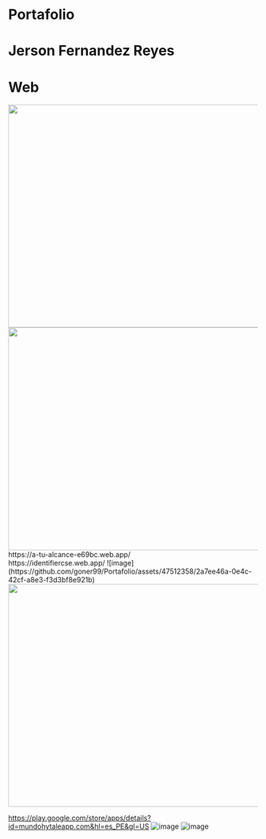 # Portafolio
# Jerson Fernandez Reyes
# Web
<img src="https://github.com/goner99/Portafolio/assets/47512358/8b092207-0c10-4f7f-9a04-b3922ce65b75" width="750" height="450">
<img src="https://github.com/goner99/Portafolio/assets/47512358/78403c00-9b33-48b8-976d-3a95fdd54e85" width="750" height="450">
https://a-tu-alcance-e69bc.web.app/
<br>
https://identifiercse.web.app/
![image](https://github.com/goner99/Portafolio/assets/47512358/2a7ee46a-0e4c-42cf-a8e3-f3d3bf8e921b) 
<img src="https://github.com/goner99/Portafolio/assets/47512358/2a7ee46a-0e4c-42cf-a8e3-f3d3bf8e921b" width="750" height="450">

https://play.google.com/store/apps/details?id=mundohytaleapp.com&hl=es_PE&gl=US
![image](https://github.com/goner99/Portafolio/assets/47512358/8b092207-0c10-4f7f-9a04-b3922ce65b75)
![image](https://github.com/goner99/Portafolio/assets/47512358/78403c00-9b33-48b8-976d-3a95fdd54e85)
